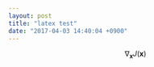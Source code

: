 ```yaml
---
layout: post
title: "latex test"
date: "2017-04-03 14:40:04 +0900"
---
```


$$ \nabla_\boldsymbol{x} J(\boldsymbol{x}) $$
